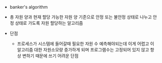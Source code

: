 - banker's algorithm
- 총 자원 양과 현재 할당 가능한 자원 양 기준으로 안정 또는 불안정 상태로 나누고 안정 상태로 가도록 자원 할당하는 알고리즘

- 단점
	- 프로세스가 시스템에 들어갈때 필요한 자원 수 예측해야되는데 이게 어렵고 이 알고리즘 대한 자원소모량 증가하게 되며 프로그램수는 고정되어 있지 않고 항상 변하기 때문에 쓰기 어려운 단점